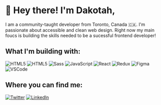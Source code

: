 # **👋 Hey there! I'm Dakotah,**

<!-- ## About me -->

I am a community-taught developer from Toronto, Canada 🇨🇦. I'm passionate about accessible and clean web design. Right now my main foucs is building the skills needed to be a sucessful frontend developer!

## **What I'm building with:**

![HTML5](https://img.shields.io/badge/-HTML5-E34F26?logo=HTML5&style=for-the-badge&logoColor=ffffff)
![HTML5](https://img.shields.io/badge/-CSS3-1572B6?logo=CSS3&style=for-the-badge&logoColor=ffffff)
![Sass](https://img.shields.io/badge/-Sass-CC6699?style=for-the-badge&logo=sass&logoColor=white)
![JavaScript](https://img.shields.io/badge/-JavaScript-333333?style=for-the-badge&logo=javascript)
![React](https://img.shields.io/badge/-React-333333?style=for-the-badge&logo=react)
![Redux](https://img.shields.io/badge/-Redux-764ABC?style=for-the-badge&logo=redux)
![Figma](https://img.shields.io/badge/-Figma-F24E1E?style=for-the-badge&logo=figma&logoColor=white)
![VSCode](https://img.shields.io/badge/-VS%20Code-007ACC?style=for-the-badge&logo=visual%20studio%20code&logoColor=white)

## **Where you can find me:**


[<img alt="Twitter" src="https://img.shields.io/badge/@dakotah_dev-%231DA1F2.svg?&style=for-the-badge&logo=Twitter&logoColor=white"/>](https://twitter.com/dakotah_dev)
[<img alt="LinkedIn" src="https://img.shields.io/badge/@dakotah_godfrey-0A66C2.svg?&style=for-the-badge&logo=linkedIn&logoColor=white"/>](https://linkedin.com/in/dakotah_dev)

<!--
- 🔭 I’m currently working on ...
- 🌱 I’m currently learning ...
- 👯 I’m looking to collaborate on ...
- 🤔 I’m looking for help with ...
- 💬 Ask me about ...
- 📫 How to reach me: ...
- 😄 Pronouns: ...
- ⚡ Fun fact: ... -->
